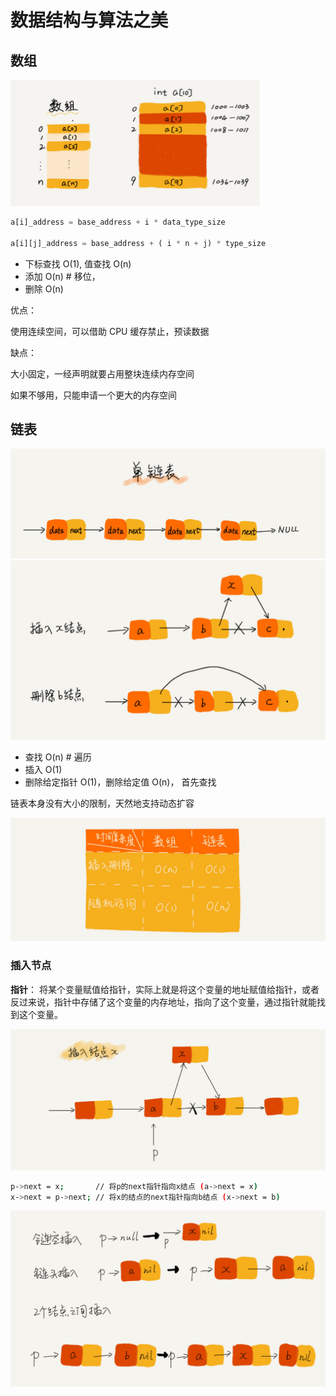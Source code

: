 # 数据结构与算法之美 

## 数组

![image-20200331165016453](images/image-20200331165016453.png)

```py
a[i]_address = base_address + i * data_type_size

a[i][j]_address = base_address + ( i * n + j) * type_size
```



- 下标查找 O(1), 值查找 O(n)
- 添加 O(n)   # 移位，
- 删除 O(n)

优点：

使用连续空间，可以借助 CPU 缓存禁止，预读数据

缺点：

大小固定，一经声明就要占用整块连续内存空间

如果不够用，只能申请一个更大的内存空间

## 链表

![img](images/b93e7ade9bb927baad1348d9a806ddeb.jpg)![img](images/452e943788bdeea462d364389bd08a17.jpg)

- 查找 O(n)   # 遍历
- 插入 O(1)
- 删除给定指针 O(1)，删除给定值 O(n)， 首先查找  

链表本身没有大小的限制，天然地支持动态扩容

![img](images/4f63e92598ec2551069a0eef69db7168.jpg)

### 插入节点

**指针**： 将某个变量赋值给指针，实际上就是将这个变量的地址赋值给指针，或者反过来说，指针中存储了这个变量的内存地址，指向了这个变量，通过指针就能找到这个变量。

![img](images/05a4a3b57502968930d517c934347c6e.jpg)

```sh
p->next = x;       // 将p的next指针指向x结点 (a->next = x)
x->next = p->next; // 将x的结点的next指针指向b结点 (x->next = b)
```

![img](images/4a701dd79b59427be654261805b349f8.jpg)